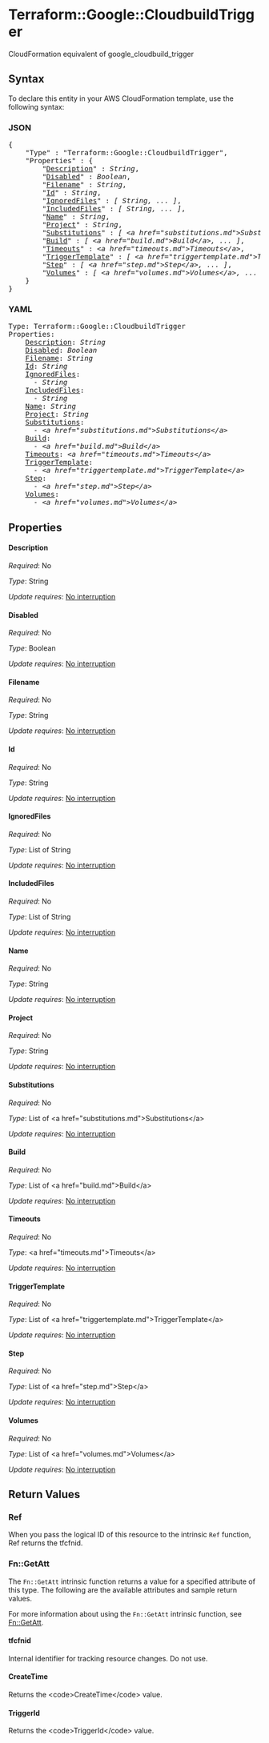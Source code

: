 # Terraform::Google::CloudbuildTrigger

CloudFormation equivalent of google_cloudbuild_trigger

## Syntax

To declare this entity in your AWS CloudFormation template, use the following syntax:

### JSON

<pre>
{
    "Type" : "Terraform::Google::CloudbuildTrigger",
    "Properties" : {
        "<a href="#description" title="Description">Description</a>" : <i>String</i>,
        "<a href="#disabled" title="Disabled">Disabled</a>" : <i>Boolean</i>,
        "<a href="#filename" title="Filename">Filename</a>" : <i>String</i>,
        "<a href="#id" title="Id">Id</a>" : <i>String</i>,
        "<a href="#ignoredfiles" title="IgnoredFiles">IgnoredFiles</a>" : <i>[ String, ... ]</i>,
        "<a href="#includedfiles" title="IncludedFiles">IncludedFiles</a>" : <i>[ String, ... ]</i>,
        "<a href="#name" title="Name">Name</a>" : <i>String</i>,
        "<a href="#project" title="Project">Project</a>" : <i>String</i>,
        "<a href="#substitutions" title="Substitutions">Substitutions</a>" : <i>[ &lt;a href=&#34;substitutions.md&#34;&gt;Substitutions&lt;/a&gt;, ... ]</i>,
        "<a href="#build" title="Build">Build</a>" : <i>[ &lt;a href=&#34;build.md&#34;&gt;Build&lt;/a&gt;, ... ]</i>,
        "<a href="#timeouts" title="Timeouts">Timeouts</a>" : <i>&lt;a href=&#34;timeouts.md&#34;&gt;Timeouts&lt;/a&gt;</i>,
        "<a href="#triggertemplate" title="TriggerTemplate">TriggerTemplate</a>" : <i>[ &lt;a href=&#34;triggertemplate.md&#34;&gt;TriggerTemplate&lt;/a&gt;, ... ]</i>,
        "<a href="#step" title="Step">Step</a>" : <i>[ &lt;a href=&#34;step.md&#34;&gt;Step&lt;/a&gt;, ... ]</i>,
        "<a href="#volumes" title="Volumes">Volumes</a>" : <i>[ &lt;a href=&#34;volumes.md&#34;&gt;Volumes&lt;/a&gt;, ... ]</i>
    }
}
</pre>

### YAML

<pre>
Type: Terraform::Google::CloudbuildTrigger
Properties:
    <a href="#description" title="Description">Description</a>: <i>String</i>
    <a href="#disabled" title="Disabled">Disabled</a>: <i>Boolean</i>
    <a href="#filename" title="Filename">Filename</a>: <i>String</i>
    <a href="#id" title="Id">Id</a>: <i>String</i>
    <a href="#ignoredfiles" title="IgnoredFiles">IgnoredFiles</a>: <i>
      - String</i>
    <a href="#includedfiles" title="IncludedFiles">IncludedFiles</a>: <i>
      - String</i>
    <a href="#name" title="Name">Name</a>: <i>String</i>
    <a href="#project" title="Project">Project</a>: <i>String</i>
    <a href="#substitutions" title="Substitutions">Substitutions</a>: <i>
      - &lt;a href=&#34;substitutions.md&#34;&gt;Substitutions&lt;/a&gt;</i>
    <a href="#build" title="Build">Build</a>: <i>
      - &lt;a href=&#34;build.md&#34;&gt;Build&lt;/a&gt;</i>
    <a href="#timeouts" title="Timeouts">Timeouts</a>: <i>&lt;a href=&#34;timeouts.md&#34;&gt;Timeouts&lt;/a&gt;</i>
    <a href="#triggertemplate" title="TriggerTemplate">TriggerTemplate</a>: <i>
      - &lt;a href=&#34;triggertemplate.md&#34;&gt;TriggerTemplate&lt;/a&gt;</i>
    <a href="#step" title="Step">Step</a>: <i>
      - &lt;a href=&#34;step.md&#34;&gt;Step&lt;/a&gt;</i>
    <a href="#volumes" title="Volumes">Volumes</a>: <i>
      - &lt;a href=&#34;volumes.md&#34;&gt;Volumes&lt;/a&gt;</i>
</pre>

## Properties

#### Description

_Required_: No

_Type_: String

_Update requires_: [No interruption](https://docs.aws.amazon.com/AWSCloudFormation/latest/UserGuide/using-cfn-updating-stacks-update-behaviors.html#update-no-interrupt)

#### Disabled

_Required_: No

_Type_: Boolean

_Update requires_: [No interruption](https://docs.aws.amazon.com/AWSCloudFormation/latest/UserGuide/using-cfn-updating-stacks-update-behaviors.html#update-no-interrupt)

#### Filename

_Required_: No

_Type_: String

_Update requires_: [No interruption](https://docs.aws.amazon.com/AWSCloudFormation/latest/UserGuide/using-cfn-updating-stacks-update-behaviors.html#update-no-interrupt)

#### Id

_Required_: No

_Type_: String

_Update requires_: [No interruption](https://docs.aws.amazon.com/AWSCloudFormation/latest/UserGuide/using-cfn-updating-stacks-update-behaviors.html#update-no-interrupt)

#### IgnoredFiles

_Required_: No

_Type_: List of String

_Update requires_: [No interruption](https://docs.aws.amazon.com/AWSCloudFormation/latest/UserGuide/using-cfn-updating-stacks-update-behaviors.html#update-no-interrupt)

#### IncludedFiles

_Required_: No

_Type_: List of String

_Update requires_: [No interruption](https://docs.aws.amazon.com/AWSCloudFormation/latest/UserGuide/using-cfn-updating-stacks-update-behaviors.html#update-no-interrupt)

#### Name

_Required_: No

_Type_: String

_Update requires_: [No interruption](https://docs.aws.amazon.com/AWSCloudFormation/latest/UserGuide/using-cfn-updating-stacks-update-behaviors.html#update-no-interrupt)

#### Project

_Required_: No

_Type_: String

_Update requires_: [No interruption](https://docs.aws.amazon.com/AWSCloudFormation/latest/UserGuide/using-cfn-updating-stacks-update-behaviors.html#update-no-interrupt)

#### Substitutions

_Required_: No

_Type_: List of &lt;a href=&#34;substitutions.md&#34;&gt;Substitutions&lt;/a&gt;

_Update requires_: [No interruption](https://docs.aws.amazon.com/AWSCloudFormation/latest/UserGuide/using-cfn-updating-stacks-update-behaviors.html#update-no-interrupt)

#### Build

_Required_: No

_Type_: List of &lt;a href=&#34;build.md&#34;&gt;Build&lt;/a&gt;

_Update requires_: [No interruption](https://docs.aws.amazon.com/AWSCloudFormation/latest/UserGuide/using-cfn-updating-stacks-update-behaviors.html#update-no-interrupt)

#### Timeouts

_Required_: No

_Type_: &lt;a href=&#34;timeouts.md&#34;&gt;Timeouts&lt;/a&gt;

_Update requires_: [No interruption](https://docs.aws.amazon.com/AWSCloudFormation/latest/UserGuide/using-cfn-updating-stacks-update-behaviors.html#update-no-interrupt)

#### TriggerTemplate

_Required_: No

_Type_: List of &lt;a href=&#34;triggertemplate.md&#34;&gt;TriggerTemplate&lt;/a&gt;

_Update requires_: [No interruption](https://docs.aws.amazon.com/AWSCloudFormation/latest/UserGuide/using-cfn-updating-stacks-update-behaviors.html#update-no-interrupt)

#### Step

_Required_: No

_Type_: List of &lt;a href=&#34;step.md&#34;&gt;Step&lt;/a&gt;

_Update requires_: [No interruption](https://docs.aws.amazon.com/AWSCloudFormation/latest/UserGuide/using-cfn-updating-stacks-update-behaviors.html#update-no-interrupt)

#### Volumes

_Required_: No

_Type_: List of &lt;a href=&#34;volumes.md&#34;&gt;Volumes&lt;/a&gt;

_Update requires_: [No interruption](https://docs.aws.amazon.com/AWSCloudFormation/latest/UserGuide/using-cfn-updating-stacks-update-behaviors.html#update-no-interrupt)

## Return Values

### Ref

When you pass the logical ID of this resource to the intrinsic `Ref` function, Ref returns the tfcfnid.

### Fn::GetAtt

The `Fn::GetAtt` intrinsic function returns a value for a specified attribute of this type. The following are the available attributes and sample return values.

For more information about using the `Fn::GetAtt` intrinsic function, see [Fn::GetAtt](https://docs.aws.amazon.com/AWSCloudFormation/latest/UserGuide/intrinsic-function-reference-getatt.html).

#### tfcfnid

Internal identifier for tracking resource changes. Do not use.

#### CreateTime

Returns the &lt;code&gt;CreateTime&lt;/code&gt; value.

#### TriggerId

Returns the &lt;code&gt;TriggerId&lt;/code&gt; value.


